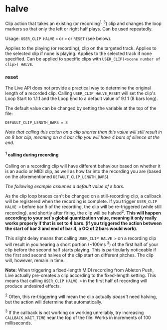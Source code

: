 # halve

Clip action that takes an existing (or recording<sup>1, 3</sup>) clip and changes the loop markers so that only the left or right half plays. Can be used repeatedly.

Usage: `USER_CLIP HALVE` `<` or `>` or `RESET` (see below).

Applies to the playing (or recording), clip on the targeted track. Applies to the selected clip if none is playing. Applies to the selected track if none specified. Can be applied to specific clips with `USER_CLIP(<scene number of clip>) HALVE`.

### reset

The Live API does not provide a practical way to determine the original length of a recorded clip. Calling `USER_CLIP HALVE_RESET` will set the clip's Loop Start to 1.1.1 and the Loop End to a default value of 9.1.1 (8 bars long).

The default value can be changed by setting the variable at the top of the file:

`DEFAULT_CLIP_LENGTH_BARS = 8`

_Note that calling this action on a clip shorter than this value will still result in an 8 bar clip, meaning on a 4 bar clip you will have 4 bars of silence at the end._

#### <sup>1</sup> calling during recording

Calling on a recording clip will have different behaviour based on whether it is an audio or MIDI clip, as well as how far into the recording you are (based on the aforementioned `DEFAULT_CLIP_LENGTH_BARS`).

_The following example assumes a default value of `8` bars._

As the clip loop braces can't be changed on a still-recording clip, a callback will be registered when the recording is complete. If you trigger `USER_CLIP HALVE <` before bar 5 of the recording, the clip will be re-triggered (while still recording), and shortly after firing, the clip will be halved<sup>2</sup>. __This will happen according to your set's global quantization value, meaning it only really works properly if that is set to 4 bars. (if you triggered the action between the start of bar 3 and end of bar 4, a GQ of 2 bars would work).__


This slight delay means that calling `USER_CLIP HALVE >` on a recording clip will result in you hearing a short portion (~100ms <sup>3</sup>) of the first half of your clip before the second half starts playing. This is particularly noticeable if the first and second halves of the clip start on different pitches. The clip will, however, remain in time.

__Note:__ When triggering a fixed-length MIDI recording from Ableton Push, Live actually pre-creates a clip according to the fixed-length setting. This means that calling `USER_CLIP HALVE >` in the first half of recording will produce undesired effects.

<sup>2</sup> Often, this re-triggering will mean the clip actually _doesn't_ need halving, but the action will determine that automatically.

<sup>3</sup> If the callback is not working on working unreliably, try increasing `CALLBACK_WAIT_TIME` near the top of the file. Works in increments of 100 milliseconds.